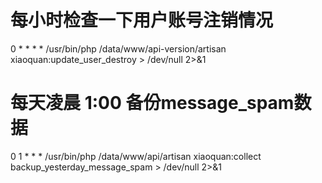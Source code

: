 # 每小时检查一下用户账号注销情况
0 * * * * /usr/bin/php /data/www/api-version/artisan xiaoquan:update_user_destroy > /dev/null 2>&1

# 每天凌晨 1:00 备份message_spam数据
0 1 * * * /usr/bin/php /data/www/api/artisan xiaoquan:collect backup_yesterday_message_spam > /dev/null 2>&1

